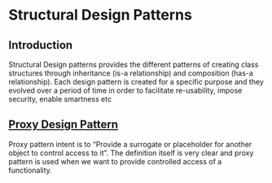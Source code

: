 # Structural Design Patterns

## Introduction
Structural Design patterns provides the different patterns of creating class structures through inheritance (is-a relationship)
and composition (has-a relationship). Each design pattern is created for a specific purpose and they evolved over a period
of time in order to facilitate re-usability, impose security, enable smartness etc
 
## [Proxy Design Pattern](https://github.com/nramanath/Design-Patterns-Java/blob/master/src/main/java/designpatterns/structural/proxy/ProxyDesignPatternNotes.md)
Proxy pattern intent is to “Provide a surrogate or placeholder for another object to control access to it”. The definition 
itself is very clear and proxy pattern is used when we want to provide controlled access of a functionality.
